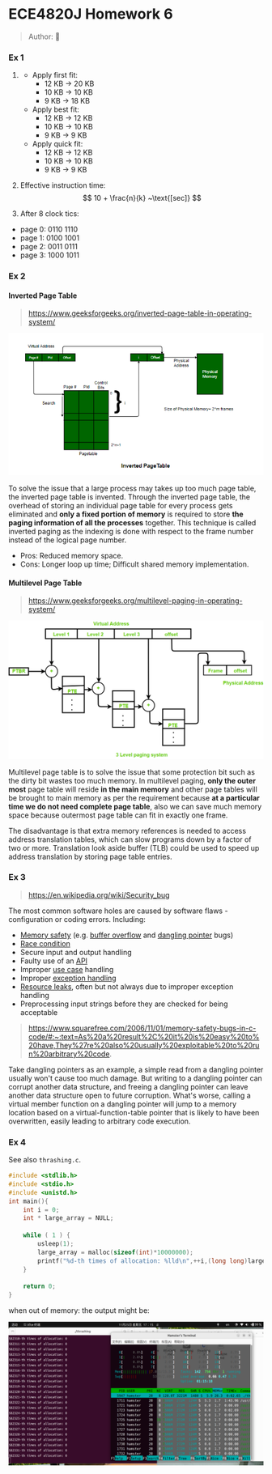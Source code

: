 # ECE4820J Homework 6

> Author: :hamster:

### Ex 1

1. + Apply first fit:
     + 12 KB -> 20 KB
     + 10 KB -> 10 KB
     + 9 KB -> 18 KB
   + Apply best fit:
     + 12 KB -> 12 KB
     + 10 KB -> 10 KB
     + 9 KB -> 9 KB
   + Apply quick fit:
     + 12 KB -> 12 KB
     + 10 KB -> 10 KB
     + 9 KB -> 9 KB

2. Effective instruction time: 
   $$
   10 + \frac{n}{k} ~\text{[sec]}
   $$

3.  After 8 clock tics:
   + page 0: 0110 1110
   + page 1: 0100 1001
   + page 2: 0011 0111
   + page 3: 1000 1011

### Ex 2

#### Inverted Page Table

> https://www.geeksforgeeks.org/inverted-page-table-in-operating-system/

![](invert_page.png)

To solve the issue that a large process may takes up too much page table, the inverted page table is invented. Through the inverted page table, the overhead of storing an individual  page table for every process gets eliminated and **only a fixed portion of memory** is required to store **the paging information of all the processes** together. This technique is called inverted paging as the indexing is  done with respect to the frame number instead of the logical page  number. 

+ Pros: Reduced memory space.
+ Cons: Longer loop up time; Difficult shared memory implementation.

#### Multilevel Page Table

> https://www.geeksforgeeks.org/multilevel-paging-in-operating-system/

![](multilevel.png)

Multilevel page table is to solve the issue that some protection bit such as the dirty bit wastes too much memory. In multilevel paging, **only the outer most** page table will reside **in the main memory** and other page tables will be brought to main memory as per the requirement because **at a particular time we do not need complete page table**, also we can save much memory space because outermost page table can fit in exactly one frame.

The disadvantage is that extra memory references is needed to access address translation tables, which can slow programs down by a factor of two or more. Translation look aside buffer (TLB) could be used to speed up address translation by storing page table entries. 

### Ex 3

> https://en.wikipedia.org/wiki/Security_bug

The most common software holes are caused by software flaws - configuration or coding errors. Including:

+ [Memory safety](https://en.wikipedia.org/wiki/Memory_safety) (e.g. [buffer overflow](https://en.wikipedia.org/wiki/Buffer_overflow) and [dangling pointer](https://en.wikipedia.org/wiki/Dangling_pointer) bugs)
+ [Race condition](https://en.wikipedia.org/wiki/Race_condition)
+ Secure input and output handling
+ Faulty use of an [API](https://en.wikipedia.org/wiki/API)
+ Improper [use case](https://en.wikipedia.org/wiki/Use_case) handling
+ Improper [exception handling](https://en.wikipedia.org/wiki/Exception_handling)
+ [Resource leaks](https://en.wikipedia.org/wiki/Resource_leak), often but not always due to improper exception handling
+ Preprocessing input strings before they are checked for being acceptable

> https://www.squarefree.com/2006/11/01/memory-safety-bugs-in-c-code/#:~:text=As%20a%20result%2C%20it%20is%20easy%20to%20have,They%27re%20also%20usually%20exploitable%20to%20run%20arbitrary%20code.

Take dangling pointers as an example, a simple read from a dangling pointer usually won't cause too much damage. But writing to a dangling pointer can corrupt another data structure, and freeing a dangling pointer can leave another data structure open to future corruption. What's worse, calling a virtual member function on a dangling pointer will jump to a memory location based on a virtual-function-table pointer that is likely to have been overwritten, easily leading to arbitrary code execution. 

### Ex 4

See also `thrashing.c`.

```C
#include <stdlib.h>
#include <stdio.h>
#include <unistd.h>
int main(){
    int i = 0;
    int * large_array = NULL;

    while ( 1 ) {
        usleep(1);
        large_array = malloc(sizeof(int)*10000000);
        printf("%d-th times of allocation: %lld\n",++i,(long long)large_array);
    }

    return 0;
}
```

when out of memory: the output might be:

![](allocate.png)


